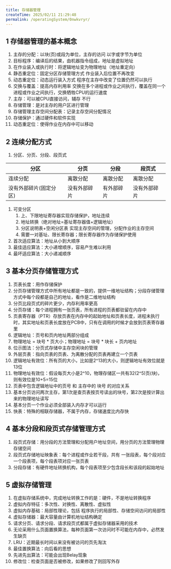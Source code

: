 ```yaml
---
title: 存储器管理
createTime: 2025/02/11 21:29:48
permalink: /operatingSystem/0nwkvryr/
---
```


## 1 存储器管理的基本概念

1. 主存的分配：以块(页)或段为单位，主存的访问 以字或字节为单位
2. 目标程序：编译后的结果，由机器指令组成，地址是虚拟地址
3. 在作业装入或执行时：将逻辑地址变为物理地址（地址重定向）
4. 静态重定位：固定分区存储管理方式 作业装入后位置不再改变
5. 动态重定位：动态运行装入方式 程序在主存中改变了位置仍然可以执行
6. 交换与覆盖：提高内存利用率 交换在多个进程或作业之间执行，覆盖在同一个进程或作业之间执行，交换牺牲CPU的运行速度
7. 主存：可以被CPU直接访问，辅存 不行
8. 存储管理：是对主存的用户区进行管理
9. 存储管理主存空间分配表：记录主存空间分配情况
10. 存储保护：通过硬件和软件实现
11. 动态重定位：使得作业在内存中可以移动

## 2 连续分配方式

1. 分区、分页、分段、段页式

| 分区                   | 分页         | 分段       | 段页式       |
| ---------------------- | ------------ | ---------- | ------------ |
| 连续分配               | 离散分配     | 离散分配   | 离散分配     |
| 没有外部碎片(固定分区) | 没有外部碎片 | 有外部碎片 | 没有外部碎片 |

1. 可变分区
   1. 上、下限地址寄存器实现存储保护，地址连续
   2. 地址转换（绝对地址=基址寄存器值+逻辑地址）
   3. 分区说明表+空闲分区表 实现主存空间的管理，分配作业的主存空间
   4. 需要一对基址、限长寄存器；限长寄存器作为存储保护使用
2. 首次适应算法：地址从小到大顺序
3. 最佳适应算法：大小递增顺序，容易产生难以利用
4. 最坏适应算法：大小递减顺序

## 3 基本分页存储管理方式

1. 页表长度：用作存储保护
2. 分页存储管理方式中所有地址都是一致的，提供一维地址结构；分段存储管理方式中每个段都是自己的地址，看作是二维地址结构
3. 分页比段页式的碎片更少，内存利用率更高
4. 分页存储：每个进程拥有一张页表，所有进程的页表都驻留在内存中
5. 页表寄存器（PTR）存放页表在内存中的起始地址和页表长度，进程未执行时，其实地址和页表长度放在PCB中，只有在调用的时候才会放到页表寄存器里
6. 逻辑地址：页号和页内地址两部分组成
7. 物理地址 = 块号 * 页大小；物理地址 = 块号 * 块长 + 页内地址
8. 位示图法：分页式存储中主存空闲块的管理
9. 外层页表：指向页表的页表、为离散分配的页表再建立一个页表
10. 逻辑地址有效位：所有页的大小，比如是2^13的大小，则逻辑地址有效位就是13位
11. 物理地址有效位：假设每页大小是2^10，物理存储区一共有32(2^5)页(块)，则有效位是10+5=15位
12. 页表中包含逻辑地址中的页号 和 主存中的 块号 的对应关系
13. 基本分页访问两次主存，第1次是查页表按页号读出的块号，第2次是按计算出来的物理地址读写
14. 基本分页一个作业必须全部装入内存才可以运行
15. 快表：特殊的相联存储器，不属于内存，存储速度比内存快

## 4 基本分段和段页式存储管理方式

1. 段页式存储：用分段的方法管理和分配用户地址空间，用分页的方法管理物理存储空间
2. 段页式存储地址映象表：每个进程或作业若干段，共有 一张段表，每个段对应一个段表项，每个段表项对应一张页表
3. 分段存储：有硬件地址转换机构，每个段表项至少包含段长和该段的起始地址

## 5 虚拟存储管理

1. 在虚拟存储系统中，完成地址转换工作的是：硬件，不是地址转换程序
2. 虚拟内存特征：多次性、对换性、离散性、虚拟性
3. 虚拟内存基础：局部性理论，包括 程序执行的局部性、存储空间访问的局部性
4. 虚拟存储器：最大容量由计算机地址结构确定
5. 请求分页、请求分段、请求段页式都属于虚拟存储器采用的技术
6. 无论采用什么页面置换算法，每种页面第一次访问时不可能在内存中，必然发生缺页
7. LRU：近期最长时间以来没有被访问的页先淘汰
8. 最佳置换算法：向后看的思想
9. 先进先出算法：可能会出现Belay现象
10. 修改位：检查页面是否被修改，如果修改了则回写外存
